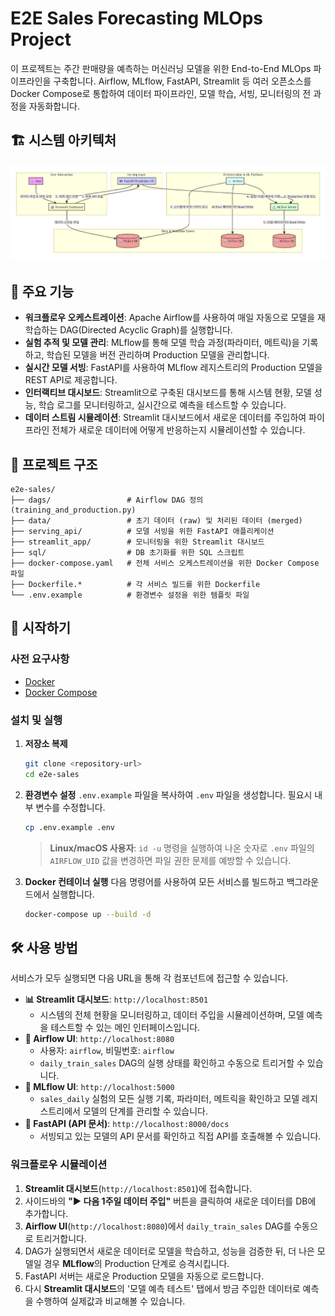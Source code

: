# E2E Sales Forecasting MLOps Project

이 프로젝트는 주간 판매량을 예측하는 머신러닝 모델을 위한 End-to-End MLOps 파이프라인을 구축합니다. Airflow, MLflow, FastAPI, Streamlit 등 여러 오픈소스를 Docker Compose로 통합하여 데이터 파이프라인, 모델 학습, 서빙, 모니터링의 전 과정을 자동화합니다.

## 🏗️ 시스템 아키텍처

![Project Architecture](assets/architecture.png)

## 🌟 주요 기능

- **워크플로우 오케스트레이션**: Apache Airflow를 사용하여 매일 자동으로 모델을 재학습하는 DAG(Directed Acyclic Graph)를 실행합니다.
- **실험 추적 및 모델 관리**: MLflow를 통해 모델 학습 과정(파라미터, 메트릭)을 기록하고, 학습된 모델을 버전 관리하며 Production 모델을 관리합니다.
- **실시간 모델 서빙**: FastAPI를 사용하여 MLflow 레지스트리의 Production 모델을 REST API로 제공합니다.
- **인터랙티브 대시보드**: Streamlit으로 구축된 대시보드를 통해 시스템 현황, 모델 성능, 학습 로그를 모니터링하고, 실시간으로 예측을 테스트할 수 있습니다.
- **데이터 스트림 시뮬레이션**: Streamlit 대시보드에서 새로운 데이터를 주입하여 파이프라인 전체가 새로운 데이터에 어떻게 반응하는지 시뮬레이션할 수 있습니다.

## 📂 프로젝트 구조

```
e2e-sales/
├── dags/                 # Airflow DAG 정의 (training_and_production.py)
├── data/                 # 초기 데이터 (raw) 및 처리된 데이터 (merged)
├── serving_api/          # 모델 서빙을 위한 FastAPI 애플리케이션
├── streamlit_app/        # 모니터링을 위한 Streamlit 대시보드
├── sql/                  # DB 초기화를 위한 SQL 스크립트
├── docker-compose.yaml   # 전체 서비스 오케스트레이션을 위한 Docker Compose 파일
├── Dockerfile.*          # 각 서비스 빌드를 위한 Dockerfile
└── .env.example          # 환경변수 설정을 위한 템플릿 파일
```

## 🚀 시작하기

### 사전 요구사항

- [Docker](https://www.docker.com/get-started)
- [Docker Compose](https://docs.docker.com/compose/install/)

### 설치 및 실행

1.  **저장소 복제**
    ```bash
    git clone <repository-url>
    cd e2e-sales
    ```

2.  **환경변수 설정**
    `.env.example` 파일을 복사하여 `.env` 파일을 생성합니다. 필요시 내부 변수를 수정합니다.
    ```bash
    cp .env.example .env
    ```
    > **Linux/macOS 사용자**: `id -u` 명령을 실행하여 나온 숫자로 `.env` 파일의 `AIRFLOW_UID` 값을 변경하면 파일 권한 문제를 예방할 수 있습니다.

3.  **Docker 컨테이너 실행**
    다음 명령어를 사용하여 모든 서비스를 빌드하고 백그라운드에서 실행합니다.
    ```bash
    docker-compose up --build -d
    ```

## 🛠️ 사용 방법

서비스가 모두 실행되면 다음 URL을 통해 각 컴포넌트에 접근할 수 있습니다.

- **📊 Streamlit 대시보드**: `http://localhost:8501`
  - 시스템의 전체 현황을 모니터링하고, 데이터 주입을 시뮬레이션하며, 모델 예측을 테스트할 수 있는 메인 인터페이스입니다.
- **💨 Airflow UI**: `http://localhost:8080`
  - 사용자: `airflow`, 비밀번호: `airflow`
  - `daily_train_sales` DAG의 실행 상태를 확인하고 수동으로 트리거할 수 있습니다.
- **🔬 MLflow UI**: `http://localhost:5000`
  - `sales_daily` 실험의 모든 실행 기록, 파라미터, 메트릭을 확인하고 모델 레지스트리에서 모델의 단계를 관리할 수 있습니다.
- **🤖 FastAPI (API 문서)**: `http://localhost:8000/docs`
  - 서빙되고 있는 모델의 API 문서를 확인하고 직접 API를 호출해볼 수 있습니다.

### 워크플로우 시뮬레이션

1.  **Streamlit 대시보드**(`http://localhost:8501`)에 접속합니다.
2.  사이드바의 **"▶️ 다음 1주일 데이터 주입"** 버튼을 클릭하여 새로운 데이터를 DB에 추가합니다.
3.  **Airflow UI**(`http://localhost:8080`)에서 `daily_train_sales` DAG를 수동으로 트리거합니다.
4.  DAG가 실행되면서 새로운 데이터로 모델을 학습하고, 성능을 검증한 뒤, 더 나은 모델일 경우 **MLflow**의 Production 단계로 승격시킵니다.
5.  FastAPI 서버는 새로운 Production 모델을 자동으로 로드합니다.
6.  다시 **Streamlit 대시보드**의 '모델 예측 테스트' 탭에서 방금 주입한 데이터로 예측을 수행하여 실제값과 비교해볼 수 있습니다.